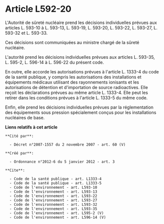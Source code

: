 # Article L592-20

L'Autorité de sûreté nucléaire prend les décisions individuelles prévues aux articles L. 593-10 à L. 593-13, L. 593-19, L.
593-20, L. 593-22, L. 593-27, L. 593-32 et L. 593-33. 

Ces décisions sont communiquées au ministre chargé de la sûreté nucléaire. 

L'autorité prend les décisions individuelles prévues aux articles L. 593-35, L. 595-2, 
L. 596-14 à L. 596-22 du présent code. 

En outre, elle accorde les autorisations prévues à l'article L. 1333-4 du code de la santé publique, y compris les
autorisations des installations et équipements médicaux utilisant des rayonnements ionisants et les autorisations de
détention et d'importation de source radioactives. Elle reçoit les déclarations prévues au même article L. 1333-4. Elle peut
les retirer dans les conditions prévues à l'article L. 1333-5 du même code. 

Enfin, elle prend les décisions individuelles prévues par la réglementation des équipements sous pression spécialement conçus
pour les installations nucléaires de base.

**Liens relatifs à cet article**

	**Cité par**:

	  - Décret n°2007-1557 du 2 novembre 2007 - art. 60 (V)

	**Créé par**:

	  - Ordonnance n°2012-6 du 5 janvier 2012 - art. 3

	**Cite**:

	  - Code de la santé publique - art. L1333-4
	  - Code de la santé publique - art. L1333-5
	  - Code de l'environnement - art. L593-10
	  - Code de l'environnement - art. L593-13
	  - Code de l'environnement - art. L593-22
	  - Code de l'environnement - art. L593-27
	  - Code de l'environnement - art. L593-32
	  - Code de l'environnement - art. L593-35
	  - Code de l'environnement - art. L595-2 (V)
	  - Code de l'environnement - art. L596-14 (V)

